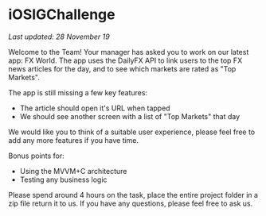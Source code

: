 # iOSIGChallenge
_Last updated: 28 November 19_

Welcome to the Team! Your manager has asked you to work on our latest app: FX World.
The app uses the DailyFX API to link users to the top FX news articles for the day, and to see which markets are rated as "Top Markets".

The app is still missing a few key features: 
- The article should open it's URL when tapped
- We should see another screen with a list of "Top Markets" that day

We would like you to think of a suitable user experience, please feel free to add any more features if you have time.  

Bonus points for:
- Using the MVVM+C architecture
- Testing any business logic

Please spend around 4 hours on the task, place the entire project folder in a zip file return it to us. If you have any questions, please feel free to ask us.
